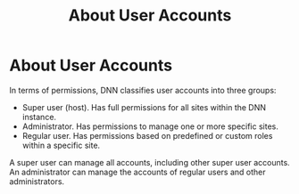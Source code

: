 ﻿---
uid: about-user-accounts
topic: about-user-accounts
locale: en
title: About User Accounts
dnneditions: DNN Platform,Evoq Content,Evoq Engage
dnnversion: 09.02.00
---

# About User Accounts

In terms of permissions, DNN classifies user accounts into three groups:

*   Super user (host). Has full permissions for all sites within the DNN instance.
*   Administrator. Has permissions to manage one or more specific sites.
*   Regular user. Has permissions based on predefined or custom roles within a specific site.

A super user can manage all accounts, including other super user accounts. An administrator can manage the accounts of regular users and other administrators.
